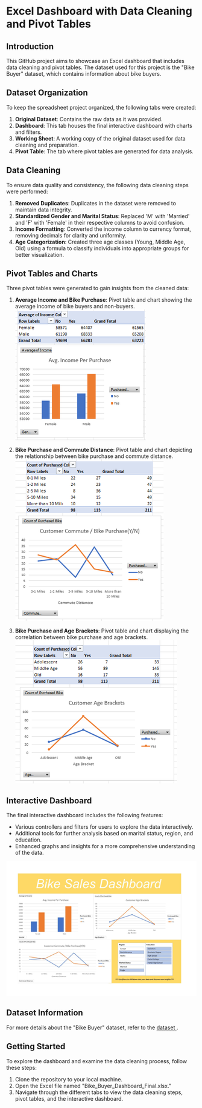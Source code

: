 # Excel Dashboard with Data Cleaning and Pivot Tables

## Introduction

This GitHub project aims to showcase an Excel dashboard that includes data cleaning and pivot tables. The dataset used for this project is the "Bike Buyer" dataset, which contains information about bike buyers.

## Dataset Organization

To keep the spreadsheet project organized, the following tabs were created:

1. **Original Dataset**: Contains the raw data as it was provided.
2. **Dashboard**: This tab houses the final interactive dashboard with charts and filters.
3. **Working Sheet**: A working copy of the original dataset used for data cleaning and preparation.
4. **Pivot Table**: The tab where pivot tables are generated for data analysis.

## Data Cleaning

To ensure data quality and consistency, the following data cleaning steps were performed:

1. **Removed Duplicates**: Duplicates in the dataset were removed to maintain data integrity.
2. **Standardized Gender and Marital Status**: Replaced 'M' with 'Married' and 'F' with 'Female' in their respective columns to avoid confusion.
3. **Income Formatting**: Converted the income column to currency format, removing decimals for clarity and uniformity.
4. **Age Categorization**: Created three age classes (Young, Middle Age, Old) using a formula to classify individuals into appropriate groups for better visualization.

## Pivot Tables and Charts

Three pivot tables were generated to gain insights from the cleaned data:

1. **Average Income and Bike Purchase**: Pivot table and chart showing the average income of bike buyers and non-buyers.
![Average Income Chart](1.PNG)

2. **Bike Purchase and Commute Distance**: Pivot table and chart depicting the relationship between bike purchase and commute distance.
![Commute Distance Chart](2.PNG)

3. **Bike Purchase and Age Brackets**: Pivot table and chart displaying the correlation between bike purchase and age brackets.
![Age Brackets Chart](3.PNG)

## Interactive Dashboard

The final interactive dashboard includes the following features:

- Various controllers and filters for users to explore the data interactively.
- Additional tools for further analysis based on marital status, region, and education.
- Enhanced graphs and insights for a more comprehensive understanding of the data.

![Interactive Dashboard](dashboard1.jpg)

## Dataset Information

For more details about the "Bike Buyer" dataset, refer to the [dataset ](https://github.com/AlexTheAnalyst/Excel-Tutorial/blob/main/Excel%20Project%20Dataset.xlsx).

## Getting Started

To explore the dashboard and examine the data cleaning process, follow these steps:

1. Clone the repository to your local machine.
2. Open the Excel file named "Bike_Buyer_Dashboard_Final.xlsx."
3. Navigate through the different tabs to view the data cleaning steps, pivot tables, and the interactive dashboard.

